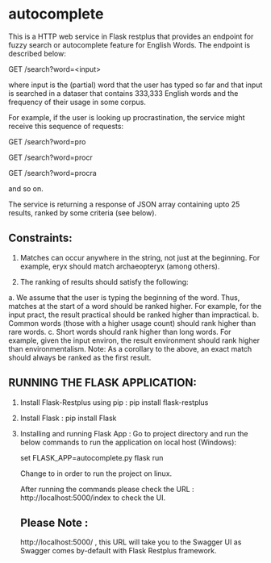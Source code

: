# autocomplete
This is a HTTP web service in Flask restplus that provides an endpoint for fuzzy search or autocomplete feature for English Words.
The endpoint is described below:

GET /search?word=&lt;input&gt;

where input is the (partial) word that the user has typed so far and that input is searched in a dataser that contains 333,333 English words and the frequency of their usage in some corpus.

For example, if the user is looking up procrastination, the service might receive this sequence of requests:

GET /search?word=pro

GET /search?word=procr

GET /search?word=procra

and so on.

The service is returning a response of JSON array containing upto 25 results, ranked by some criteria (see
below).

Constraints:
------------
1. Matches can occur anywhere in the string, not just at the beginning. For example, eryx should match archaeopteryx (among others).

2. The ranking of results should satisfy the following:

  a. We assume that the user is typing the beginning of the word. Thus, matches at the start of a word should be ranked higher. For example, for the input pract, the result 
     practical should be ranked higher than impractical.
  b. Common words (those with a higher usage count) should rank higher than rare words.
  c. Short words should rank higher than long words. For example, given the input environ, the result environment should rank higher than environmentalism.
     Note: As a corollary to the above, an exact match should always be ranked as the first result.
     
RUNNING THE FLASK APPLICATION:
---------------------------------
1. Install Flask-Restplus using pip : pip install flask-restplus

2. Install Flask : pip install Flask

3. Installing and running Flask App : 
    Go to project directory and run the below commands to run the application on local host (Windows):
    
    set FLASK_APP=autocomplete.py
    flask run
    
    Change <set> to <export> in order to run the project on linux. 
    
    After running the commands please check the URL : http://localhost:5000/index to check the UI.
    
    Please Note : 
    -------------
    http://localhost:5000/ , this URL will take you to the Swagger UI as Swagger comes by-default with Flask Restplus framework. 
     

